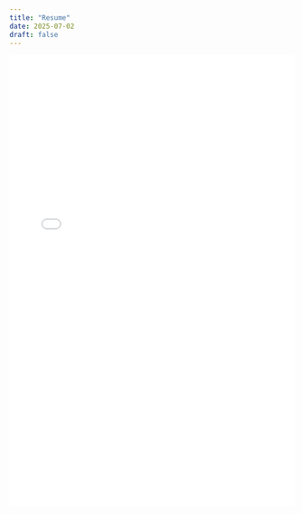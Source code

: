 ```yaml
---
title: "Resume"
date: 2025-07-02
draft: false
---
```


<iframe src="/Shulei_Wang_Resume.pdf"
        width="100%"
        height="800px"
        style="border: none;">
</iframe>
